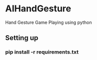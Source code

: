 # AIHandGesture
Hand Gesture Game Playing using python

## Setting up
### pip install -r requirements.txt
